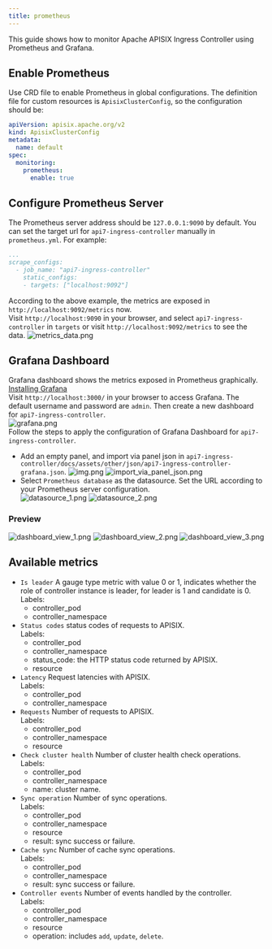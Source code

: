 ```yaml
---
title: prometheus
---
```


<!--
#
# Licensed to the Apache Software Foundation (ASF) under one or more
# contributor license agreements.  See the NOTICE file distributed with
# this work for additional information regarding copyright ownership.
# The ASF licenses this file to You under the Apache License, Version 2.0
# (the "License"); you may not use this file except in compliance with
# the License.  You may obtain a copy of the License at
#
#     http://www.apache.org/licenses/LICENSE-2.0
#
# Unless required by applicable law or agreed to in writing, software
# distributed under the License is distributed on an "AS IS" BASIS,
# WITHOUT WARRANTIES OR CONDITIONS OF ANY KIND, either express or implied.
# See the License for the specific language governing permissions and
# limitations under the License.
#
-->

This guide shows how to monitor Apache APISIX Ingress Controller using Prometheus and Grafana.

## Enable Prometheus

Use CRD file to enable Prometheus in global configurations. The definition file for custom resources is `ApisixClusterConfig`, so the configuration should be:

```yaml
apiVersion: apisix.apache.org/v2
kind: ApisixClusterConfig
metadata:
  name: default
spec:
  monitoring:
    prometheus:
      enable: true
```

## Configure Prometheus Server

The Prometheus server address should be `127.0.0.1:9090` by default. You can set the target url for `api7-ingress-controller` manually in `prometheus.yml`.
For example:

```yaml
...
scrape_configs:
  - job_name: "api7-ingress-controller"
    static_configs:
    - targets: ["localhost:9092"]
```

According to the above example, the metrics are exposed in `http://localhost:9092/metrics` now.  
Visit `http://localhost:9090` in your browser, and select `api7-ingress-controller` in `targets`
or visit `http://localhost:9092/metrics` to see the data.
![metrics_data.png](../../../assets/images/metrics_data.png)

## Grafana Dashboard

Grafana dashboard shows the metrics exposed in Prometheus graphically.  
[Installing Grafana](https://grafana.com/docs/grafana/latest/#installing-grafana)  
Visit `http://localhost:3000/` in your browser to access Grafana. The default username and password are `admin`.
Then create a new dashboard for `api7-ingress-controller`.  
![grafana.png](../../../assets/images/grafana.png)  
Follow the steps to apply the configuration of Grafana Dashboard for `api7-ingress-controller`.

- Add an empty panel, and import via panel json in `api7-ingress-controller/docs/assets/other/json/api7-ingress-controller-grafana.json`.
![img.png](../../../assets/images/img.png)
![import_via_panel_json.png](../../../assets/images/import_via_panel_json.png)
- Select `Prometheus database` as the datasource. Set the URL according to your Prometheus server configuration.  
![datasource_1.png](../../../assets/images/datasource_1.png)
![datasource_2.png](../../../assets/images/datasource_2.png)
  
### Preview

![dashboard_view_1.png](../../../assets/images/dashboard_view_1.png)
![dashboard_view_2.png](../../../assets/images/dashboard_view_2.png)
![dashboard_view_3.png](../../../assets/images/dashboard_view_3.png)

## Available metrics

- `Is leader` A gauge type metric with value 0 or 1, indicates whether the role of controller instance is leader, for leader is 1 and candidate is 0.  
Labels:
  - controller_pod
  - controller_namespace
- `Status codes` status codes of requests to APISIX.  
Labels:
  - controller_pod
  - controller_namespace
  - status_code: the HTTP status code returned by APISIX.  
  - resource
- `Latency` Request latencies with APISIX.  
Labels:
  - controller_pod
  - controller_namespace
- `Requests` Number of requests to APISIX.  
Labels:
  - controller_pod
  - controller_namespace
  - resource
- `Check cluster health` Number of cluster health check operations.  
Labels:
  - controller_pod
  - controller_namespace
  - name: cluster name.
- `Sync operation` Number of sync operations.  
Labels:
  - controller_pod
  - controller_namespace
  - resource
  - result: sync success or failure.
- `Cache sync` Number of cache sync operations.  
Labels:
  - controller_pod
  - controller_namespace
  - result: sync success or failure.
- `Controller events` Number of events handled by the controller.  
Labels:
  - controller_pod
  - controller_namespace
  - resource
  - operation: includes `add`, `update`, `delete`.
  